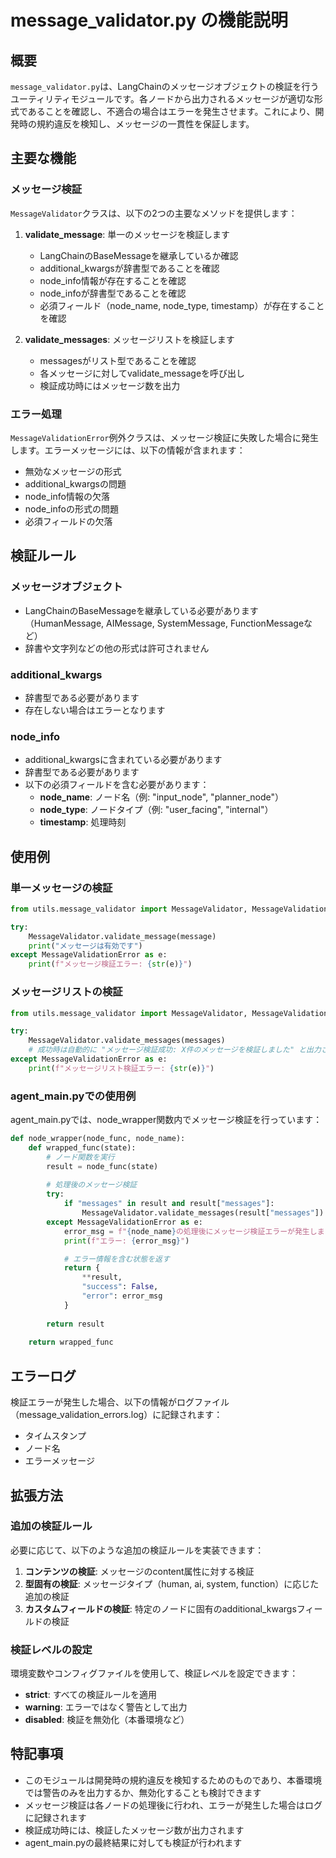 # message_validator.py の機能説明

## 概要

`message_validator.py`は、LangChainのメッセージオブジェクトの検証を行うユーティリティモジュールです。各ノードから出力されるメッセージが適切な形式であることを確認し、不適合の場合はエラーを発生させます。これにより、開発時の規約違反を検知し、メッセージの一貫性を保証します。

## 主要な機能

### メッセージ検証

`MessageValidator`クラスは、以下の2つの主要なメソッドを提供します：

1. **validate_message**: 単一のメッセージを検証します
   - LangChainのBaseMessageを継承しているか確認
   - additional_kwargsが辞書型であることを確認
   - node_info情報が存在することを確認
   - node_infoが辞書型であることを確認
   - 必須フィールド（node_name, node_type, timestamp）が存在することを確認

2. **validate_messages**: メッセージリストを検証します
   - messagesがリスト型であることを確認
   - 各メッセージに対してvalidate_messageを呼び出し
   - 検証成功時にはメッセージ数を出力

### エラー処理

`MessageValidationError`例外クラスは、メッセージ検証に失敗した場合に発生します。エラーメッセージには、以下の情報が含まれます：

- 無効なメッセージの形式
- additional_kwargsの問題
- node_info情報の欠落
- node_infoの形式の問題
- 必須フィールドの欠落

## 検証ルール

### メッセージオブジェクト

- LangChainのBaseMessageを継承している必要があります（HumanMessage, AIMessage, SystemMessage, FunctionMessageなど）
- 辞書や文字列などの他の形式は許可されません

### additional_kwargs

- 辞書型である必要があります
- 存在しない場合はエラーとなります

### node_info

- additional_kwargsに含まれている必要があります
- 辞書型である必要があります
- 以下の必須フィールドを含む必要があります：
  - **node_name**: ノード名（例: "input_node", "planner_node"）
  - **node_type**: ノードタイプ（例: "user_facing", "internal"）
  - **timestamp**: 処理時刻

## 使用例

### 単一メッセージの検証

```python
from utils.message_validator import MessageValidator, MessageValidationError

try:
    MessageValidator.validate_message(message)
    print("メッセージは有効です")
except MessageValidationError as e:
    print(f"メッセージ検証エラー: {str(e)}")
```

### メッセージリストの検証

```python
from utils.message_validator import MessageValidator, MessageValidationError

try:
    MessageValidator.validate_messages(messages)
    # 成功時は自動的に "メッセージ検証成功: X件のメッセージを検証しました" と出力されます
except MessageValidationError as e:
    print(f"メッセージリスト検証エラー: {str(e)}")
```

### agent_main.pyでの使用例

agent_main.pyでは、node_wrapper関数内でメッセージ検証を行っています：

```python
def node_wrapper(node_func, node_name):
    def wrapped_func(state):     
        # ノード関数を実行
        result = node_func(state)
        
        # 処理後のメッセージ検証
        try:
            if "messages" in result and result["messages"]:
                MessageValidator.validate_messages(result["messages"])
        except MessageValidationError as e:
            error_msg = f"{node_name}の処理後にメッセージ検証エラーが発生しました: {str(e)}"
            print(f"エラー: {error_msg}")

            # エラー情報を含む状態を返す
            return {
                **result,
                "success": False,
                "error": error_msg
            }
        
        return result
    
    return wrapped_func
```

## エラーログ

検証エラーが発生した場合、以下の情報がログファイル（message_validation_errors.log）に記録されます：

- タイムスタンプ
- ノード名
- エラーメッセージ

## 拡張方法

### 追加の検証ルール

必要に応じて、以下のような追加の検証ルールを実装できます：

1. **コンテンツの検証**: メッセージのcontent属性に対する検証
2. **型固有の検証**: メッセージタイプ（human, ai, system, function）に応じた追加の検証
3. **カスタムフィールドの検証**: 特定のノードに固有のadditional_kwargsフィールドの検証

### 検証レベルの設定

環境変数やコンフィグファイルを使用して、検証レベルを設定できます：

- **strict**: すべての検証ルールを適用
- **warning**: エラーではなく警告として出力
- **disabled**: 検証を無効化（本番環境など）

## 特記事項

- このモジュールは開発時の規約違反を検知するためのものであり、本番環境では警告のみを出力するか、無効化することも検討できます
- メッセージ検証は各ノードの処理後に行われ、エラーが発生した場合はログに記録されます
- 検証成功時には、検証したメッセージ数が出力されます
- agent_main.pyの最終結果に対しても検証が行われます
